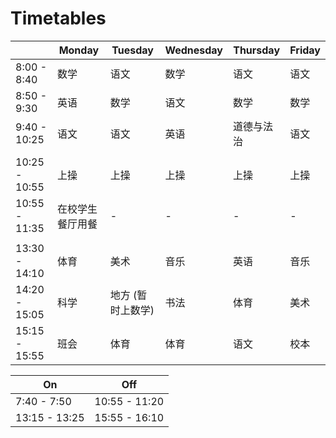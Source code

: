 
# Timetables

||Monday|Tuesday|Wednesday|Thursday|Friday|
| ----------- | ---- | ---- | ---- | ---- | ---- |
| 8:00 - 8:40 | 数学 | 语文 | 数学 | 语文 | 语文 |
| 8:50 - 9:30 | 英语 | 数学 | 语文 | 数学 | 数学 |
| 9:40 - 10:25 | 语文 | 语文 | 英语 | 道德与法治 | 语文 |
|  |   |      |      |      |      |
| 10:25 - 10:55 | 上操 | 上操 | 上操 | 上操 | 上操 |
| 10:55 - 11:35 | 在校学生餐厅用餐 | - | - | - | - |
|  |   |      |      |      |      |
| 13:30 - 14:10 | 体育 | 美术 | 音乐 | 英语 | 音乐 |
| 14:20 - 15:05 | 科学 | 地方 (暂时上数学) | 书法 | 体育 | 美术 |
| 15:15 - 15:55 | 班会 | 体育 | 体育 | 语文 | 校本 |


| On        | Off          |
| ----------- | ------------- |
| 7:40 - 7:50 | 10:55 - 11:20 |
| 13:15 - 13:25 | 15:55 - 16:10   |


